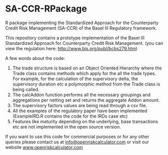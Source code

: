 # SA-CCR-RPackage
R package implementing the Standardized Approach for the Counterparty Credit Risk Management (SA-CCR) of the Basel III Regulatory framework.

This repository contains a prototype implementation of the Basel III Standardized Approach for Counterparty Credit Risk Management. (you can view the regulation here: http://www.bis.org/publ/bcbs279.htm)

A few words about the code:

1.  The trade structure is based on an Object Oriented Hierarchy where the Trade class contains methods which apply for the all the trade     types. For example, for the calculation of the supervisory delta, the supervisory duration etc a polymorphic method from the Trade       class is being called.
2.  The calcAddon function performs all the necessary groupings and aggregations per netting set and returns the aggregate Addon amount.
3.  The supervisory factors values are being read through a csv file.
4.  All the examples of the regulatory paper have been implemented (ExampleIRD.R contains the code for the IRDs case etc)
5.  Features like maturity depending on the underlying, base transactions etc are not implemented in the open source version.


If you want to use this code for commercial purposes or for any other queries please contact us at info@openriskcalculator.com or visit our website www.openriskcalculator.com
